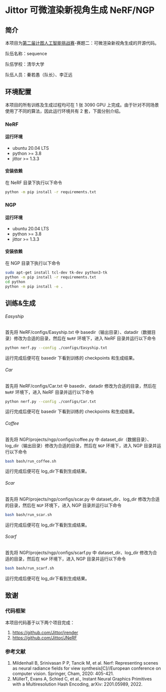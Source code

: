 # Jittor 可微渲染新视角生成 NeRF/NGP

## 简介

本项目为[第二届计图人工智能挑战赛](https://www.educoder.net/competitions/index/Jittor-3)-赛题二：可微渲染新视角生成的开源代码。

队伍名称：sequence

队伍学校：清华大学

队伍人员：秦若愚（队长）、李正远

## 环境配置

本项目的所有训练及生成过程均可在 1 张 3090 GPU 上完成。由于针对不同场景使用了不同的算法，因此运行环境共有 2 套，下面分别介绍。

### NeRF

#### 运行环境

- ubuntu 20.04 LTS
- python >= 3.8
- jittor >= 1.3.3

#### 安装依赖

在 NeRF 目录下执行以下命令

```bash
python -m pip install -r requirements.txt
```

### NGP

#### 运行环境

- ubuntu 20.04 LTS
- python >= 3.8
- jittor >= 1.3.3

#### 安装依赖

在 NGP 目录下执行以下命令

```bash
sudo apt-get install tcl-dev tk-dev python3-tk
python -m pip install -r requirements.txt
cd python
python -m pip install -e .
```

## 训练&生成

###### Easyship

首先将 NeRF/configs/Easyship.txt 中 basedir（输出目录）、datadir（数据目录）修改为合适的目录，然后在 `NeRF` 环境下，进入 NeRF 目录并运行以下命令

```bash
python nerf.py --config ./configs/Easyship.txt
```

运行完成后便可在 basedir 下看到训练的 checkpoints 和生成结果。

###### Car

首先将 NeRF/configs/Car.txt 中 basedir、datadir 修改为合适的目录，然后在 `NeRF` 环境下，进入 NeRF 目录并运行以下命令

```bash
python nerf.py --config ./configs/Car.txt
```

运行完成后便可在 basedir 下看到训练的 checkpoints 和生成结果。

###### Coffee

首先将 NGP/projects/ngp/configs/coffee.py 中 dataset_dir（数据目录）、log_dir（输出目录）修改为合适的目录，然后在 `NGP` 环境下，进入 NGP 目录并运行以下命令

```bash
bash bash/run_coffee.sh
```

运行完成后便可在 log_dir下看到生成结果。

###### Scar

首先将 NGP/projects/ngp/configs/scar.py 中 dataset_dir、log_dir 修改为合适的目录，然后在 `NGP` 环境下，进入 NGP 目录并运行以下命令

```bash
bash bash/run_scar.sh
```

运行完成后便可在 log_dir下看到生成结果。

###### Scarf

首先将 NGP/projects/ngp/configs/scarf.py 中 dataset_dir、log_dir 修改为合适的目录，然后在 `NGP` 环境下，进入 NGP 目录并运行以下命令

```bash
bash bash/run_scarf.sh
```

运行完成后便可在 log_dir下看到生成结果。

## 致谢

### 代码框架

本项目代码基于以下两个项目完成：

1. https://github.com/Jittor/jrender
2. https://github.com/Jittor/JNeRF

### 参考文献

1. Mildenhall B, Srinivasan P P, Tancik M, et al. Nerf: Representing scenes as neural radiance fields for view synthesis[C]//European conference on computer vision. Springer, Cham, 2020: 405-421.
2. MüllerT, Evans A, Schied C, et al., Instant Neural Graphics Primitives with a Multiresolution Hash Encoding, arXiv: 2201.05989, 2022. 